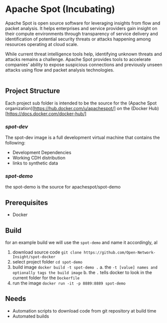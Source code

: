 # **Apache Spot (Incubating)**   

Apache Spot is open source software for leveraging insights from flow and packet analysis. It helps enterprises and service providers gain insight on their compute environments through transparency of service delivery and identification of potential security threats or attacks happening among resources operating at cloud scale.

While current threat intelligence tools help, identifying unknown threats and attacks remains a challenge. Apache Spot provides tools to accelerate companies’ ability to expose suspicious connections and previously unseen attacks using flow and packet analysis technologies. 
<br><br>

## **Project Structure**

Each project sub folder is intended to be the source for the (Apache Spot organization)[https://hub.docker.com/u/apachespot/] on the (Docker Hub)[https://docs.docker.com/docker-hub/]

### *spot-dev*

The spot-dev image is a full development virtual machine that contains the following:

* Development Dependencies
* Working CDH distribution
* links to synthetic data

### *spot-demo*

the spot-demo is the source for apachespot/spot-demo

## **Prerequisites**

* Docker

## **Build**

for an example build we will use the `spot-demo` and name it accordingly, al
1. download source code `git clone https://github.com/Open-Network-Insight/spot-docker`
2. select project folder `cd spot-demo`
3. build image `docker build -t spot-demo .`
    a. the `-t [value] names and optionally tags the build image`
    b. the `.` tells docker to look in the current folder for the `Dockerfile`
4. run the image `docker run -it -p 8889:8889 spot-demo`

## **Needs**

* Automation scripts to download code from git repository at build time
* Automated builds
